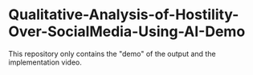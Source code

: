 # Qualitative-Analysis-of-Hostility-Over-SocialMedia-Using-AI-Demo
This repository only contains the "demo" of the output and the implementation video.
